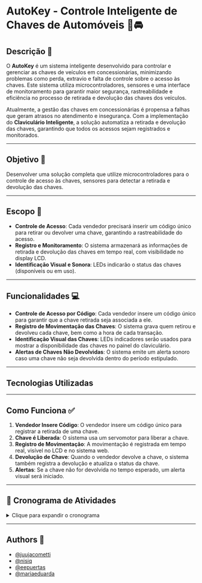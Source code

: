 # AutoKey - Controle Inteligente de Chaves de Automóveis 🔑🚘

## Descrição 📃

O **AutoKey** é um sistema inteligente desenvolvido para controlar e gerenciar as chaves de veículos em concessionárias, minimizando problemas como perda, extravio e falta de controle sobre o acesso às chaves. Este sistema utiliza microcontroladores, sensores e uma interface de monitoramento para garantir maior segurança, rastreabilidade e eficiência no processo de retirada e devolução das chaves dos veículos.

Atualmente, a gestão das chaves em concessionárias é propensa a falhas que geram atrasos no atendimento e insegurança. Com a implementação do **Claviculário Inteligente**, a solução automatiza a retirada e devolução das chaves, garantindo que todos os acessos sejam registrados e monitorados.

---

## Objetivo 🎯

Desenvolver uma solução completa que utilize microcontroladores para o controle de acesso às chaves, sensores para detectar a retirada e devolução das chaves.

---

## Escopo 📌

- **Controle de Acesso**: Cada vendedor precisará inserir um código único para retirar ou devolver uma chave, garantindo a rastreabilidade do acesso.
- **Registro e Monitoramento**: O sistema armazenará as informações de retirada e devolução das chaves em tempo real, com visibilidade no display LCD.
- **Identificação Visual e Sonora**: LEDs indicarão o status das chaves (disponíveis ou em uso).
  
---

## Funcionalidades 💻

- **Controle de Acesso por Código**: Cada vendedor insere um código único para garantir que a chave retirada seja associada a ele.
- **Registro de Movimentação das Chaves**: O sistema grava quem retirou e devolveu cada chave, bem como a hora de cada transação.
- **Identificação Visual das Chaves**: LEDs indicadores serão usados para mostrar a disponibilidade das chaves no painel do claviculário.
- **Alertas de Chaves Não Devolvidas**: O sistema emite um alerta sonoro caso uma chave não seja devolvida dentro do período estipulado.

---

## Tecnologias Utilizadas


---

## Como Funciona ✅

1. **Vendedor Insere Código**: O vendedor insere um código único para registrar a retirada de uma chave.
2. **Chave é Liberada**: O sistema usa um servomotor para liberar a chave.
3. **Registro de Movimentação**: A movimentação é registrada em tempo real, visível no LCD e no sistema web.
4. **Devolução de Chave**: Quando o vendedor devolve a chave, o sistema também registra a devolução e atualiza o status da chave.
5. **Alertas**: Se a chave não for devolvida no tempo esperado, um alerta visual será iniciado.

---

## 📅 Cronograma de Atividades

<details>
  <summary>Clique para expandir o cronograma</summary>

| 📆 Data       | 📌 Atividade                                                                 |
|--------------|------------------------------------------------------------------------------|
| 07/04/2025   | ✅ Organização do `readme.md` com informações gerais e apresentação do time S2 |
| 28/04/2025   | 💻 Desenvolvimento geral do projeto + preparação de slides                   |
| 12/05/2025   | 🧪 **Semana de Tecnologia**                                                  |
| 19/05/2025   | 🖼️ Preparação do banner e últimos detalhes do projeto                        |
| 02/06/2025   | 🎓 **FENETEC 2025.1**                                                        |

</details>

---

## Authors 👤

- [@juujacometti](https://github.com/juujacometti)
- [@nisiq](https://github.com/nisiq)
- [@eepuertas](https://github.com/eepuertas)
- [@mariaeduarda](https://github.com/1606200617)

